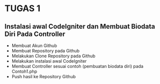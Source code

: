 # TUGAS 1

## Instalasi awal CodeIgniter dan Membuat Biodata Diri Pada Controller

- Membuat Akun Github
- Membuat Repository pada Github
- Melakukan Clone Repository pada Github
- Melakukan instalasi awal CodeIgniter 
- Membuat Controller sesuai contoh (pembuatan biodata diri) pada Contoh1.php
- Push hasil ke Repository Github